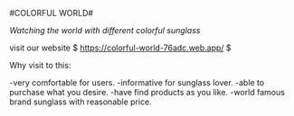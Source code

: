 #COLORFUL WORLD#

*Watching the world with different colorful sunglass*

visit our website $ https://colorful-world-76adc.web.app/ $

Why visit to this:

 -very comfortable for users.
 -informative for sunglass lover.
 -able to purchase what you desire.
 -have find products as you like.
 -world famous brand sunglass with reasonable price.